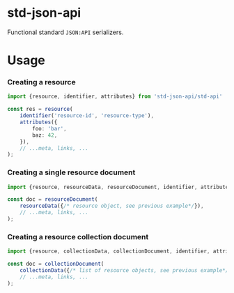 # std-json-api

Functional standard `JSON:API` serializers.

# Usage

### Creating a resource

```ts
import {resource, identifier, attributes} from 'std-json-api/std-api'

const res = resource(
    identifier('resource-id', 'resource-type'),
    attributes({
        foo: 'bar',
        baz: 42,
    }),
    // ...meta, links, ...
);
```

### Creating a single resource document

```ts
import {resource, resourceData, resourceDocument, identifier, attributes} from 'std-json-api/std-api'

const doc = resourceDocument(
    resourceData({/* resource object, see previous example*/}),
    // ...meta, links, ...
);
```

### Creating a resource collection document

```ts
import {resource, collectionData, collectionDocument, identifier, attributes} from 'std-json-api/std-api'

const doc = collectionDocument(
    collectionData({/* list of resource objects, see previous example*/}),
    // ...meta, links, ...
);
```